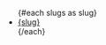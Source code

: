 <script>
    export let data;
		let slugs = data.slugs
		console.log(data)

</script>

<ul>
    {#each slugs as slug}
        <li><a href={`/posts/${slug}`}>{slug}</a></li>
    {/each}
</ul>
